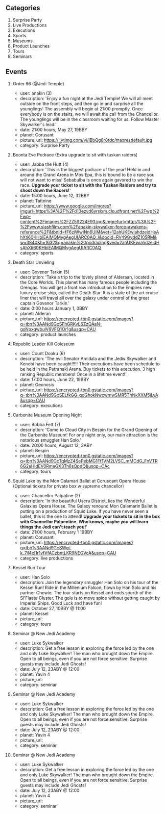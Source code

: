 ## Categories
1. Surprise Party
2. Live Productions
3. Executions
4. Sports
5. Museums
6. Product Launches
7. Tours
8. Seminars

## Events
1. Order 66 (@Jedi Temple)
    * user: anakin (3)
    * description: 'Enjoy a fun night at the Jedi Temple! We will all meet outside on the front steps, and then go in and surprise all the younglings! The assembly will begin at 21:00 promptly. Once everybody is on the stairs, we will await the call from the Chancellor. The younglings will be in the classroom waiting for us. Follow Master Skywalker's lead.'
    * date: 21:00 hours, May 27, 19BBY
    * planet: Corusant
    * picture_url: https://i.ytimg.com/vi/lBbQg8r8tdc/maxresdefault.jpg
    * category: Surprise Party

2.  Boonta Eve Podrace (Extra upgrade to sit with tuskan raiders)
    * user: Jabba the Hutt (4)
    * description: 'This is the biggest podrace of the year! Held in and around the Grand Arena in Mos Epa, this is bound to be a race you will not want to miss! Sebabulba is once again gavored to win the race. **Upgrade your ticket to sit with the Tuskan Raiders and try to shoot down the Racers!**'
    * date: 15:00 hours, June 12, 32BBY
    * planet: Tattoine
    * picture_url: https://www.google.com/imgres?imgurl=https%3A%2F%2Fd13ezvd6yrslxm.cloudfront.net%2Fwp%2Fwp-content%2Fimages%2FZZ59224E93.jpg&imgrefurl=https%3A%2F%2Fwww.slashfilm.com%2Fanakin-skywalker-force-awakens-reference%2F&tbnid=fF6ziWwiNn6UiM&vet=12ahUKEwiahdzeidHsAhXti60KHbiEAlMQMygAegUIARC0AQ..i&docid=RV49GyddZ105RM&w=3840&h=1632&q=anakin%20podracing&ved=2ahUKEwiahdzeidHsAhXti60KHbiEAlMQMygAegUIARC0AQ
    * category: sports

3. Death Star Unvieling
    * user: Govenor Tarkin (5)
    * description: 'Take a trip to the lovely planet of Alderaan, located in the Core Worlds. This planet has many famous people including the Orengas. You will get a front row introduction to the Empires new luxury cruise ship, called the Death Star. It is a state of the art cruise liner that will travel all over the galaxy under control of the great captain Govenor Tarkin.'
    * date: 0:00 hours January 1, 0BBY
    * planet: Alderan
    * picture_url: https://encrypted-tbn0.gstatic.com/images?q=tbn%3AANd9GcSFhGRKvL6ZzQAaN-goNpxqwbulV6VFQ1Or1g&usqp=CAU
    * category: product launches

4. Republic Leader Kill Coleseum
    * user: Count Dooku (6)
    * description: 'The evil Senator Amidala and the Jedis Skywalker and Kenobi have been caught!!!!! Their executions have been schedule to be held in the Petranaki Arena. Buy tickets to this execution. 3 high ranking Republic members! Once in a lifetime event!'
    * date: 17:00 hours, June 22, 19BBY
    * planet: Geonosis
    * picture_url: https://encrypted-tbn0.gstatic.com/images?q=tbn%3AANd9GcSELfkGG_qoGhokNwcwmwSMR5ThNkXXM5iLyA&usqp=CAU
    * category: executions

5. Carbonite Museum Opening Night
    * user: Bobba Fett (7)
    * description: 'Come to Cloud City in Bespin for the Grand Opening of the Carbonite Museum! For one night only, our main attraction is the notorious smuggler Han Solo.'
    * date: 20:00 hours, August 12, 3ABY
    * planet: Bespin
    * picture_url: https://encrypted-tbn0.gstatic.com/images?q=tbn%3AANd9GcTqMzZ4SePebMG1Ff1VM2LVSC_mMCdG_FnVTR6G2eHidEV0RmeGX3Tn8sQpdQ&usqp=CAc
    * category: tours

6. Squid Lake by the Mon Calamari Ballet at Coruscant Opera House (Optional tickets for private box w supreme chancellor)
    * user: Chancellor Palpatine (2)
    * description: 'In the beautiful Uscru District, lies the Wonderful Galaxies Opera House. The Galaxy renound Mon Calamarin Ballet is putting on a production of Squid Lake. If you have never seen a ballet, this is the one to attend! **Upgrade your tickets to sit in the box with Chancellor Palpentine. Who knows, maybe you will learn things the Jedi can't teach you!**'
    * date: 21:00 hours, February 1 19BBY
    * planet: Corusant
    * picture_url: https://encrypted-tbn0.gstatic.com/images?q=tbn%3AANd9GcSWqj-k_7il4cl1r1vfVfACzbntLKR9NEGVcA&usqp=CAU
    * category: live productions

7. Kessel Run Tour
    * user: Han Solo
    * description: Join the legendary smuggler Han Solo on his tour of the Kessel Run! Ride in the Millenium Falcon, flown by Han Solo and his partner Chewie. The tour starts on Kessel and ends sourth of the Si'Flaata Cluster. The gole is to move spice without getting caught by Imperial Ships. Good Luck and have fun!
    * date: October 27, 10BBY @ 11:00
    * planet: Kessel
    * picture_url:
    * category: tours

8. Seminar @ New Jedi Academy
    * user: Luke Sykwalker
    * description: Get a free lesson in exploring the force led by the one and only Luke Skywalker! The man who brought down the Empire. Open to all beings, even if you are not force sensitive. Surprise guests may include Jedi Ghosts!
    * date: July 12, 23ABY @ 12:00
    * planet: Yavin 4
    * picture_url:
    * category: seminar

9. Seminar @ New Jedi Academy
    * user: Luke Sykwalker
    * description: Get a free lesson in exploring the force led by the one and only Luke Skywalker! The man who brought down the Empire. Open to all beings, even if you are not force sensitive. Surprise guests may include Jedi Ghosts!
    * date: July 12, 23ABY @ 12:00
    * planet: Yavin 4
    * picture_url:
    * category: seminar

10. Seminar @ New Jedi Academy
    * user: Luke Sykwalker
    * description: Get a free lesson in exploring the force led by the one and only Luke Skywalker! The man who brought down the Empire. Open to all beings, even if you are not force sensitive. Surprise guests may include Jedi Ghosts!
    * date: July 12, 23ABY @ 12:00
    * planet: Yavin 4
    * picture_url:
    * category: seminar
